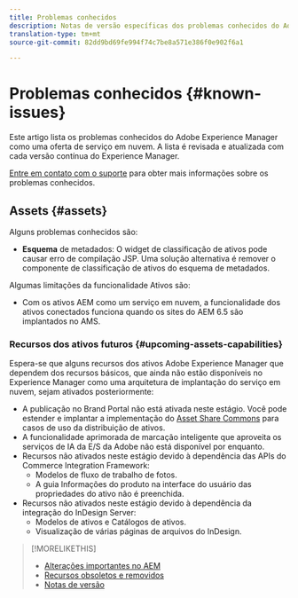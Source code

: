 ```yaml
---
title: Problemas conhecidos
description: Notas de versão específicas dos problemas conhecidos do Adobe Experience Manager como um serviço em nuvem
translation-type: tm+mt
source-git-commit: 82dd9bd69fe994f74c7be8a571e386f0e902f6a1

---
```



# Problemas conhecidos {#known-issues}

Este artigo lista os problemas conhecidos do Adobe Experience Manager como uma oferta de serviço em nuvem. A lista é revisada e atualizada com cada versão contínua do Experience Manager.

[Entre em contato com o suporte](https://helpx.adobe.com/support/experience-manager.html) para obter mais informações sobre os problemas conhecidos.

<!-- 
## Platform {#platform}

## Sites {#sites}
-->

## Assets {#assets}

<!-- Jira label: assets-cloud-known-issues -->

Alguns problemas conhecidos são:

* **Esquema** de metadados: O widget de classificação de ativos pode causar erro de compilação JSP. Uma solução alternativa é remover o componente de classificação de ativos do esquema de metadados. <!-- CQ-4282865 -->

Algumas limitações da funcionalidade Ativos são:

* Com os ativos AEM como um serviço em nuvem, a funcionalidade dos ativos conectados funciona quando os sites do AEM 6.5 são implantados no AMS.

### Recursos dos ativos futuros {#upcoming-assets-capabilities}

Espera-se que alguns recursos dos ativos Adobe Experience Manager que dependem dos recursos básicos, que ainda não estão disponíveis no Experience Manager como uma arquitetura de implantação do serviço em nuvem, sejam ativados posteriormente:

* A publicação no Brand Portal não está ativada neste estágio. Você pode estender e implantar a implementação do [Asset Share Commons](https://adobe-marketing-cloud.github.io/asset-share-commons/) para casos de uso da distribuição de ativos.
* A funcionalidade aprimorada de marcação inteligente que aproveita os serviços de IA da E/S da Adobe não está disponível por enquanto.
* Recursos não ativados neste estágio devido à dependência das APIs do Commerce Integration Framework:
   * Modelos de fluxo de trabalho de fotos.
   * A guia Informações do produto na interface do usuário das propriedades do ativo não é preenchida.
* Recursos não ativados neste estágio devido à dependência da integração do InDesign Server:
   * Modelos de ativos e Catálogos de ativos.
   * Visualização de várias páginas de arquivos do InDesign.

>[!MORELIKETHIS]
>
>* [Alterações importantes no AEM](aem-cloud-changes.md)
>* [Recursos obsoletos e removidos](deprecated-removed-features.md)
>* [Notas de versão](home.md)

